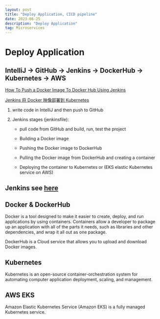 ```yaml
---
layout: post
title: "Deploy Application, CICD pipeline"
date: 2023-06-25
description: "Deploy Application"
tag: Microservices
---
```


# Deploy Application

## IntelliJ -> GitHub -> Jenkins -> DockerHub -> Kubernetes -> AWS

[How To Push a Docker Image To Docker Hub Using Jenkins](https://medium.com/codex/how-to-push-a-docker-image-to-docker-hub-using-jenkins-487fb1fcbe25)

[Jenkins 将 Docker 映像部署到 Kubernetes](https://blog.51cto.com/u_15976398/6166363)

1. write code in IntelliJ and then push to GitHub

2. Jenkins stages (jenkinsfile):

   - pull code from GitHub and build, run, test the project

   - Building a Docker image

   - Pushing the Docker image to DockerHub

   - Pulling the Docker image from DockerHub and creating a container

   - Deploying the container to Kubernetes or (EKS elastic Kubernetes service on AWS)

## Jenkins see [here](https://chriszzhong.github.io/2023/06/jenkins/)

## Docker & DockerHub

Docker is a tool designed to make it easier to create, deploy, and run applications by using containers. Containers allow a developer to package up an application with all of the parts it needs, such as libraries and other dependencies, and wrap it all out as one package.

DockerHub is a Cloud service that allows you to upload and download Docker images.

## Kubernetes

Kubernetes is an open-source container-orchestration system for automating computer application deployment, scaling, and management.

## AWS EKS

Amazon Elastic Kubernetes Service (Amazon EKS) is a fully managed Kubernetes service.
